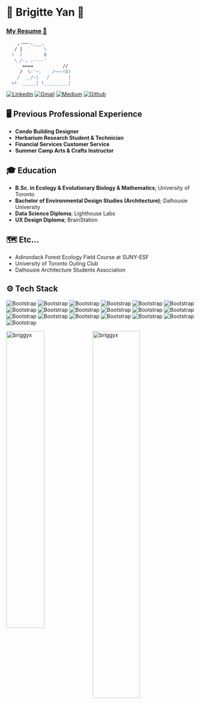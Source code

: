 # 🌵 Brigitte Yan 🌲

### [My Resume 📑](https://github.com/briggyx/Resume/blob/master/Brigitte-Yan-Resume.pdf)


``` Bash
    ,-~~-.___.
   / |  '     \
  (  )        0
   \_/-, ,----'
      ====           //
     /  \-'~;    /~~~(O)
    /  __/~|   /       |
  =(  _____| (_________|
```

[![Linkedin](https://img.shields.io/badge/-LinkedIn-blue?style=flat&logo=Linkedin&logoColor=white)](https://www.linkedin.com/in/https://www.linkedin.com/in/brigitte-yan//)
[![Gmail](https://img.shields.io/badge/-Gmail-c14438?style=flat&logo=Gmail&logoColor=white)](mailto:brigitte.xyan@gmail.com)
[![Medium](https://img.shields.io/badge/-Medium-c14438?style=flat&logo=Medium&logoColor=white&link=https://medium.com/@brigitte.xyan)](https://medium.com/@brigitte.xyan)
[![Github](https://img.shields.io/github/followers/briggyx?label=Follow&style=social)](https://github.com/briggyx)

## 🖥️ Previous Professional Experience
- **Condo Building Designer**
- **Herbarium Research Student & Technician**
- **Financial Services Customer Service**
- **Summer Camp Arts & Crafts Instructor** 

## 🎓 Education
- **B.Sc. in Ecology & Evolutionary Biology & Mathematics**; University of Toronto
- **Bachelor of Environmental Design Studies (Architecture)**; Dalhousie University
- **Data Science Diploma**; Lighthouse Labs
- **UX Design Diploma**; BrainStation

## 🗺️ Etc...
- Adirondack Forest Ecology Field Course at SUNY-ESF  
- University of Toronto Outing Club 
- Dalhousie Architecture Students Association

## ⚙️ Tech Stack

![Bootstrap](https://img.shields.io/badge/-Python-05122A?style=social&logo=Python&color=353535) ![Bootstrap](https://img.shields.io/badge/-Scikit%20Learn-05122A?style=social&logo=Scikit-Learn&color=353535) ![Bootstrap](https://img.shields.io/badge/-MySQL-05122A?style=social&logo=MySQL&color=353535) ![Bootstrap](https://img.shields.io/badge/-PostgreSQL-05122A?style=social&logo=PostgreSQL&color=353535) ![Bootstrap](https://img.shields.io/badge/-Pandas-05122A?style=social&logo=Pandas&color=353535) ![Bootstrap](https://img.shields.io/badge/-Numpy-05122A?style=social&logo=Numpy&color=353535) ![Bootstrap](https://img.shields.io/badge/-Matplotlib-05122A?style=social&logo=Matplotlib&color=353535) ![Bootstrap](https://img.shields.io/badge/-Visual%20Studio%20Code-05122A?style=social&logo=Visual-Studio-Code&color=353535) ![Bootstrap](https://img.shields.io/badge/-Figma-05122A?style=social&logo=Figma&color=353535) ![Bootstrap](https://img.shields.io/badge/-Jupyter-05122A?style=social&logo=Jupyter&color=353535) ![Bootstrap](https://img.shields.io/badge/-Power%20BI-05122A?style=social&logo=Power-BI&color=353535) ![Bootstrap](https://img.shields.io/badge/-Tableau-05122A?style=social&logo=Tableau&color=353535) ![Bootstrap](https://img.shields.io/badge/-Microsoft%20Excel-05122A?style=social&logo=Microsoft-Excel&color=353535) ![Bootstrap](https://img.shields.io/badge/-PGAdmin4-05122A?style=social&logo=PGAdmin4&color=353535) ![Bootstrap](https://img.shields.io/badge/-SQLite-05122A?style=social&logo=SQLite&color=353535) ![Bootstrap](https://img.shields.io/badge/-PostgreSQL-05122A?style=social&logo=PostgreSQL&color=353535) ![Bootstrap](https://img.shields.io/badge/-SQL-05122A?style=social&logo=SQL&color=353535) ![Bootstrap](https://img.shields.io/badge/-Snowflake-05122A?style=social&logo=Snowflake&color=353535) ![Bootstrap](https://img.shields.io/badge/-AWS-05122A?style=social&logo=AWS&color=353535)

<div>
  <img width="45%" align="left" src="https://github-readme-stats.vercel.app/api/top-langs?username=briggyx&show_icons=true&locale=en&layout=compact" alt="briggyx" />
  <img width="50%"  src="https://github-readme-streak-stats.herokuapp.com/?user=briggyx&" alt="briggyx" />
</div>